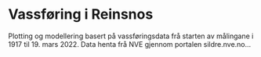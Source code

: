 # Vassføring i Reinsnos

Plotting og modellering basert på vassføringsdata frå starten av målingane i 1917 til 19. mars 2022. 
Data henta frå NVE gjennom portalen sildre.nve.no...

